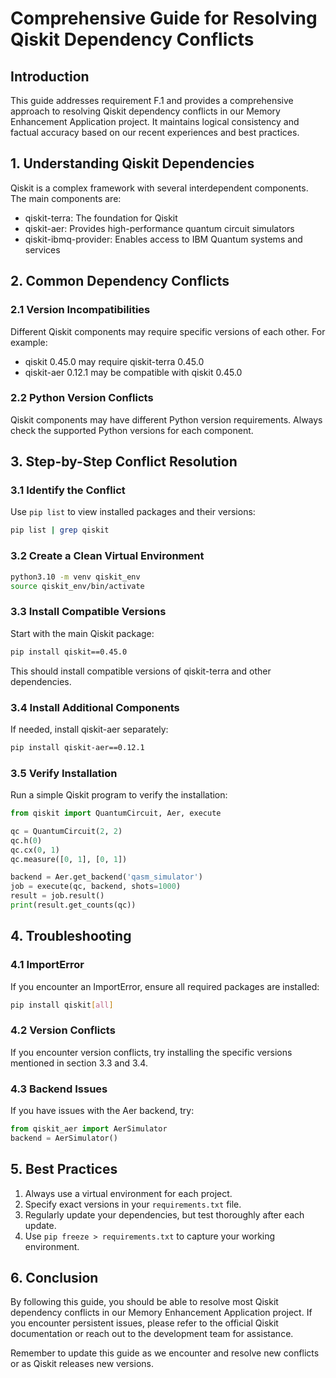 # Comprehensive Guide for Resolving Qiskit Dependency Conflicts

## Introduction

This guide addresses requirement F.1 and provides a comprehensive approach to resolving Qiskit dependency conflicts in our Memory Enhancement Application project. It maintains logical consistency and factual accuracy based on our recent experiences and best practices.

## 1. Understanding Qiskit Dependencies

Qiskit is a complex framework with several interdependent components. The main components are:

- qiskit-terra: The foundation for Qiskit
- qiskit-aer: Provides high-performance quantum circuit simulators
- qiskit-ibmq-provider: Enables access to IBM Quantum systems and services

## 2. Common Dependency Conflicts

### 2.1 Version Incompatibilities

Different Qiskit components may require specific versions of each other. For example:

- qiskit 0.45.0 may require qiskit-terra 0.45.0
- qiskit-aer 0.12.1 may be compatible with qiskit 0.45.0

### 2.2 Python Version Conflicts

Qiskit components may have different Python version requirements. Always check the supported Python versions for each component.

## 3. Step-by-Step Conflict Resolution

### 3.1 Identify the Conflict

Use `pip list` to view installed packages and their versions:

```bash
pip list | grep qiskit
```

### 3.2 Create a Clean Virtual Environment

```bash
python3.10 -m venv qiskit_env
source qiskit_env/bin/activate
```

### 3.3 Install Compatible Versions

Start with the main Qiskit package:

```bash
pip install qiskit==0.45.0
```

This should install compatible versions of qiskit-terra and other dependencies.

### 3.4 Install Additional Components

If needed, install qiskit-aer separately:

```bash
pip install qiskit-aer==0.12.1
```

### 3.5 Verify Installation

Run a simple Qiskit program to verify the installation:

```python
from qiskit import QuantumCircuit, Aer, execute

qc = QuantumCircuit(2, 2)
qc.h(0)
qc.cx(0, 1)
qc.measure([0, 1], [0, 1])

backend = Aer.get_backend('qasm_simulator')
job = execute(qc, backend, shots=1000)
result = job.result()
print(result.get_counts(qc))
```

## 4. Troubleshooting

### 4.1 ImportError

If you encounter an ImportError, ensure all required packages are installed:

```bash
pip install qiskit[all]
```

### 4.2 Version Conflicts

If you encounter version conflicts, try installing the specific versions mentioned in section 3.3 and 3.4.

### 4.3 Backend Issues

If you have issues with the Aer backend, try:

```python
from qiskit_aer import AerSimulator
backend = AerSimulator()
```

## 5. Best Practices

1. Always use a virtual environment for each project.
2. Specify exact versions in your `requirements.txt` file.
3. Regularly update your dependencies, but test thoroughly after each update.
4. Use `pip freeze > requirements.txt` to capture your working environment.

## 6. Conclusion

By following this guide, you should be able to resolve most Qiskit dependency conflicts in our Memory Enhancement Application project. If you encounter persistent issues, please refer to the official Qiskit documentation or reach out to the development team for assistance.

Remember to update this guide as we encounter and resolve new conflicts or as Qiskit releases new versions.
